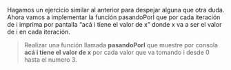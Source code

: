Hagamos un ejercicio similar al anterior para despejar alguna que otra duda.
Ahora vamos a implementar la función pasandoPorI que por cada iteración de i imprima por pantalla “acá i tiene el valor de x” donde x va a ser el valor de i en cada iteración.

> Realizar una función llamada **pasandoPorI** que muestre por consola **acá i tiene el valor de x** por cada valor que va tomando i desde 0 hasta el numero 3.